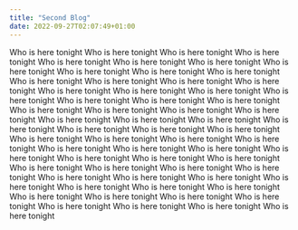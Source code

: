 ```yaml
---
title: "Second Blog"
date: 2022-09-27T02:07:49+01:00
---
```


Who is here tonight Who is here tonight Who is here tonight Who is here tonight Who is here tonight Who is here tonight Who is here tonight Who is here tonight Who is here tonight Who is here tonight Who is here tonight Who is here tonight Who is here tonight Who is here tonight Who is here tonight Who is here tonight Who is here tonight Who is here tonight Who is here tonight Who is here tonight Who is here tonight Who is here tonight Who is here tonight Who is here tonight Who is here tonight Who is here tonight Who is here tonight Who is here tonight Who is here tonight Who is here tonight Who is here tonight Who is here tonight Who is here tonight Who is here tonight Who is here tonight Who is here tonight Who is here tonight Who is here tonight Who is here tonight Who is here tonight Who is here tonight Who is here tonight Who is here tonight Who is here tonight Who is here tonight Who is here tonight Who is here tonight Who is here tonight Who is here tonight Who is here tonight Who is here tonight Who is here tonight Who is here tonight Who is here tonight Who is here tonight Who is here tonight Who is here tonight Who is here tonight Who is here tonight Who is here tonight Who is here tonight Who is here tonight Who is here tonight 